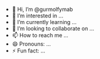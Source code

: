 - 👋 Hi, I’m @gurmolfymab
- 👀 I’m interested in ...
- 🌱 I’m currently learning ...
- 💞️ I’m looking to collaborate on ...
- 📫 How to reach me ...
- 😄 Pronouns: ...
- ⚡ Fun fact: ...

<!---
gurmolfymab/gurmolfymab is a ✨ special ✨ repository because its `README.md` (this file) appears on your GitHub profile.
You can click the Preview link to take a look at your changes.
--->
